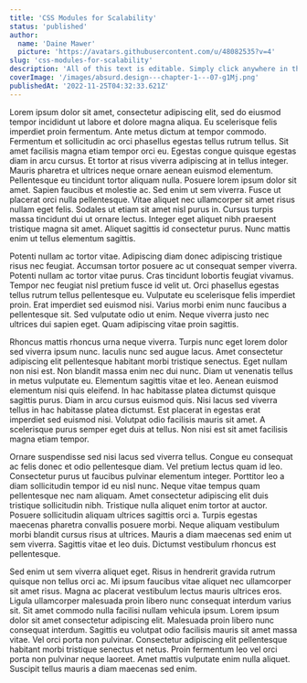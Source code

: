 ```yaml
---
title: 'CSS Modules for Scalability'
status: 'published'
author:
  name: 'Daine Mawer'
  picture: 'https://avatars.githubusercontent.com/u/48082535?v=4'
slug: 'css-modules-for-scalability'
description: 'All of this text is editable. Simply click anywhere in the paragraph or heading text and start typing. All of this text is editable. Simply click anywhere in the paragraph or heading text and start typing. All of this text is editable. Simply click anywhere in the paragraph or heading text and start typing. All of this text is editable. Simply click anywhere in the paragraph or heading text and start typing.'
coverImage: '/images/absurd.design---chapter-1---07-g1Mj.png'
publishedAt: '2022-11-25T04:32:33.621Z'
---
```


Lorem ipsum dolor sit amet, consectetur adipiscing elit, sed do eiusmod tempor incididunt ut labore et dolore magna aliqua. Eu scelerisque felis imperdiet proin fermentum. Ante metus dictum at tempor commodo. Fermentum et sollicitudin ac orci phasellus egestas tellus rutrum tellus. Sit amet facilisis magna etiam tempor orci eu. Egestas congue quisque egestas diam in arcu cursus. Et tortor at risus viverra adipiscing at in tellus integer. Mauris pharetra et ultrices neque ornare aenean euismod elementum. Pellentesque eu tincidunt tortor aliquam nulla. Posuere lorem ipsum dolor sit amet. Sapien faucibus et molestie ac. Sed enim ut sem viverra. Fusce ut placerat orci nulla pellentesque. Vitae aliquet nec ullamcorper sit amet risus nullam eget felis. Sodales ut etiam sit amet nisl purus in. Cursus turpis massa tincidunt dui ut ornare lectus. Integer eget aliquet nibh praesent tristique magna sit amet. Aliquet sagittis id consectetur purus. Nunc mattis enim ut tellus elementum sagittis.

Potenti nullam ac tortor vitae. Adipiscing diam donec adipiscing tristique risus nec feugiat. Accumsan tortor posuere ac ut consequat semper viverra. Potenti nullam ac tortor vitae purus. Cras tincidunt lobortis feugiat vivamus. Tempor nec feugiat nisl pretium fusce id velit ut. Orci phasellus egestas tellus rutrum tellus pellentesque eu. Vulputate eu scelerisque felis imperdiet proin. Erat imperdiet sed euismod nisi. Varius morbi enim nunc faucibus a pellentesque sit. Sed vulputate odio ut enim. Neque viverra justo nec ultrices dui sapien eget. Quam adipiscing vitae proin sagittis.

Rhoncus mattis rhoncus urna neque viverra. Turpis nunc eget lorem dolor sed viverra ipsum nunc. Iaculis nunc sed augue lacus. Amet consectetur adipiscing elit pellentesque habitant morbi tristique senectus. Eget nullam non nisi est. Non blandit massa enim nec dui nunc. Diam ut venenatis tellus in metus vulputate eu. Elementum sagittis vitae et leo. Aenean euismod elementum nisi quis eleifend. In hac habitasse platea dictumst quisque sagittis purus. Diam in arcu cursus euismod quis. Nisi lacus sed viverra tellus in hac habitasse platea dictumst. Est placerat in egestas erat imperdiet sed euismod nisi. Volutpat odio facilisis mauris sit amet. A scelerisque purus semper eget duis at tellus. Non nisi est sit amet facilisis magna etiam tempor.

Ornare suspendisse sed nisi lacus sed viverra tellus. Congue eu consequat ac felis donec et odio pellentesque diam. Vel pretium lectus quam id leo. Consectetur purus ut faucibus pulvinar elementum integer. Porttitor leo a diam sollicitudin tempor id eu nisl nunc. Neque vitae tempus quam pellentesque nec nam aliquam. Amet consectetur adipiscing elit duis tristique sollicitudin nibh. Tristique nulla aliquet enim tortor at auctor. Posuere sollicitudin aliquam ultrices sagittis orci a. Turpis egestas maecenas pharetra convallis posuere morbi. Neque aliquam vestibulum morbi blandit cursus risus at ultrices. Mauris a diam maecenas sed enim ut sem viverra. Sagittis vitae et leo duis. Dictumst vestibulum rhoncus est pellentesque.

Sed enim ut sem viverra aliquet eget. Risus in hendrerit gravida rutrum quisque non tellus orci ac. Mi ipsum faucibus vitae aliquet nec ullamcorper sit amet risus. Magna ac placerat vestibulum lectus mauris ultrices eros. Ligula ullamcorper malesuada proin libero nunc consequat interdum varius sit. Sit amet commodo nulla facilisi nullam vehicula ipsum. Lorem ipsum dolor sit amet consectetur adipiscing elit. Malesuada proin libero nunc consequat interdum. Sagittis eu volutpat odio facilisis mauris sit amet massa vitae. Vel orci porta non pulvinar. Consectetur adipiscing elit pellentesque habitant morbi tristique senectus et netus. Proin fermentum leo vel orci porta non pulvinar neque laoreet. Amet mattis vulputate enim nulla aliquet. Suscipit tellus mauris a diam maecenas sed enim.

